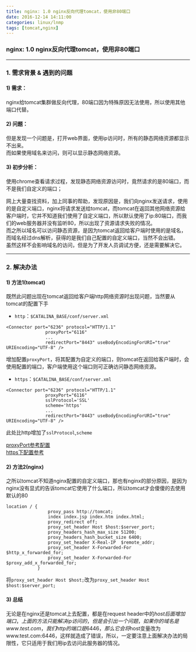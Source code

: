 ```yaml
---
title: nginx: 1.0 nginx反向代理tomcat，使用非80端口
date: 2016-12-14 14:11:00
categories: linux/lnmp
tags: [tomcat,nginx]
---
```

### nginx: 1.0 nginx反向代理tomcat，使用非80端口

---

### 1. 需求背景 & 遇到的问题
#### 1) 需求：  
nginx给tomcat集群做反向代理，80端口因为特殊原因无法使用，所以使用其他端口代替。  
#### 2) 问题：  
但是发现一个问题是，打开web界面，使用ip访问时，所有的静态网络资源都显示不出来。  
而如果使用域名来访问，则可以显示静态网络资源。
#### 3) 初步分析：
使用chrome查看请求过程，发现静态网络资源访问时，竟然请求的是80端口，而不是我们自定义的端口；  

网上大量查找资料，加上同事的帮助，发现原因是，我们向nginx发送请求，使用的是自定义端口，nginx将请求发送给tomcat，而tomcat在返回其他网络资源给客户端时，它并不知道我们使用了自定义端口，所以默认使用了ip:80端口，而我们的web服务器并没有监听80，所以出现了资源请求失败的情况。  
而之所以域名可以访问静态资源，是因为tomcat返回给客户端时使用的是域名，而域名经过dns解析，获得的是我们自己配置的自定义端口，当然不会出错。  
虽然这样不会影响域名的访问，但是为了开发人员调试方便，还是需要解决它。

---

### 2. 解决办法
#### 1) 方法1(tomcat)
既然此问题出现在tomcat返回给客户端http网络资源时出现问题，当然要从tomcat的配置下手  
- `http`：`$CATALINA_BASE/conf/server.xml`
```
<Connector port="6236" protocol="HTTP/1.1"
               proxyPort="6116"
               ...
               redirectPort="8443" useBodyEncodingForURI="true" URIEncoding="UTF-8" />
```
增加配置`proxyPort`，将其配置为自定义的端口，则tomcat在返回给客户端时，会使用配置的端口，客户端使用这个端口则可正确访问静态网络资源。

- `https`：`$CATALINA_BASE/conf/server.xml`
```
<Connector port="6236" protocol="HTTP/1.1"
               proxyPort="6116"
               sslProtocol='SSL'
               scheme='https'
               ...
               redirectPort="8443" useBodyEncodingForURI="true" URIEncoding="UTF-8" />
```
此处比http增加了`sslProtocol`,`scheme`  

[proxyPort参考配置](http://www.ituring.com.cn/article/48042)  
[https下配置参考](http://stackoverflow.com/questions/3561667/can-i-run-tomcat-securely-on-port-443-and-insecurely-on-8080)

#### 2) 方法2(nginx)
之所以tomcat不知道nginx配置的自定义端口，那也有nginx的部分原因，是因为nginx没有显式的告诉tomcat它使用了什么端口，所以tomcat才会傻傻的去使用默认的80
```
location / {
                proxy_pass http://tomcat;
                index index.jsp index.htm index.html;
                proxy_redirect off;
                proxy_set_header Host $host:$server_port;
                proxy_headers_hash_max_size 51200;
                proxy_headers_hash_bucket_size 6400;
                proxy_set_header X-Real-IP  $remote_addr;
                proxy_set_header X-Forwarded-For $http_x_forwarded_for;
                proxy_set_header X-Forwarded-For $proxy_add_x_forwarded_for;
            }
```
将`proxy_set_header Host $host;`改为`proxy_set_header Host $host:$server_port;`

#### 3) 总结
无论是在nginx还是tomcat上去配置，都是在request header中的$host后面增加端口，上面的方法只能解决ip访问的，但是会引出一个问题，如果你的域名是www.test.com，我们http的端口是6446，那么它会将$host变量改为www.test.com:6446，这样就造成了错误，所以，一定要注意上面解决办法的局限性，它只适用于我们用ip去访问此服务器的情况。

